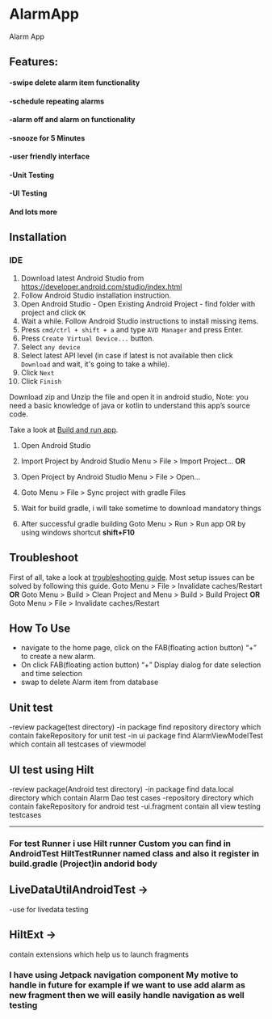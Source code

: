 # AlarmApp

Alarm App

## Features:
#### -swipe delete alarm item functionality
#### -schedule repeating alarms
#### -alarm off and alarm on functionality​
#### -snooze for 5 Minutes
#### -user friendly interface
#### -Unit Testing 
#### -UI Testing
#### And lots more

## Installation

### IDE
1. Download latest Android Studio from https://developer.android.com/studio/index.html
1. Follow Android Studio installation instruction.
1. Open Android Studio - Open Existing Android Project - find folder with project and click `OK`
1. Wait a while. Follow Android Studio instructions to install missing items.
1. Press `cmd/ctrl + shift + a` and type `AVD Manager` and press Enter.
1. Press `Create Virtual Device...` button.
1. Select `any device`
1. Select latest API level (in case if latest is not available then click `Download` and wait, it's going to take a while).
1. Click `Next`
1. Click `Finish`

Download zip and Unzip the file and open it in android studio,
Note: you need a basic knowledge of java or kotlin to understand this app’s source code.

Take a look at [Build and run app](https://developer.android.com/studio/run).

1. Open Android Studio

2. Import Project by Android Studio Menu > File > Import Project...
    **OR**
2. Open Project by Android Studio Menu > File > Open...

3. Goto Menu > File > Sync project with gradle Files

4. Wait for build gradle, i will take sometime to download mandatory things

5. After successful gradle building Goto Menu > Run > Run app OR by using windows shortcut **shift+F10**

## Troubleshoot
First of all, take a look at [troubleshooting guide](https://developer.android.com/studio/known-issues). Most setup issues can be solved by following this guide.
Goto Menu > File > Invalidate caches/Restart
**OR**
Goto Menu > Build > Clean Project and Menu > Build > Build Project
**OR**
Goto Menu > File > Invalidate caches/Restart

## How To Use
- navigate to the home page, click on the FAB(floating action button) “+” to create a new alarm.
- On click FAB(floating action button) “+” Display dialog for date selection and time selection
- swap to delete Alarm item from database

## Unit test
-review package(test directory)
-in package find repository directory which contain fakeRepository for unit test 
-in ui package find AlarmViewModelTest which contain all testcases of viewmodel 

## UI test using Hilt
-review package(Android test directory)
-in package find data.local directory which contain Alarm Dao test cases
-repository directory which contain fakeRepository for android test 
-ui.fragment contain all view testing testcases 

------
### For test Runner i use Hilt runner Custom you can find in AndroidTest HiltTestRunner named class and also it register in build.gradle (Project)in andorid body

## LiveDataUtilAndroidTest ->
-use for livedata testing 

## HiltExt ->
contain extensions which help us to launch fragments

### I have using Jetpack navigation component My motive to handle in future for example if we want to use add alarm as new fragment then we will easily handle navigation as well testing
